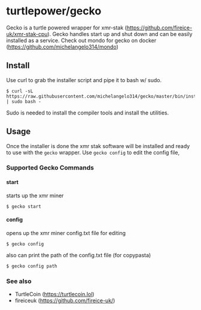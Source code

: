 # turtlepower/gecko

Gecko is a turtle powered wrapper for xmr-stak (https://github.com/fireice-uk/xmr-stak-cpu). Gecko handles start up and shut down and can be easily installed as a service. Check out mondo for gecko on docker (https://github.com/michelangelo314/mondo)

## Install

Use curl to grab the installer script and pipe it to bash w/ sudo.

```
$ curl -sL https://raw.githubusercontent.com/michelangelo314/gecko/master/bin/installer.sh | sudo bash -
```

Sudo is needed to install the compiler tools and install the utilities.

## Usage

Once the installer is done the xmr stak software will be installed and ready to use with the `gecko` wrapper. Use `gecko config` to edit the config file, 

### Supported Gecko Commands

#### start

starts up the  xmr miner 

```
$ gecko start
```

#### config

opens up the xmr miner config.txt file for editing

```
$ gecko config
```

also can print the path of the config.txt file (for copypasta)

```
$ gecko config path
```

### See also

* TurtleCoin (https://turtlecoin.lol)
* fireiceuk (https://github.com/fireice-uk/)
